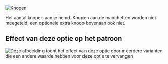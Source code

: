 ![Knopen](buttons.svg)

Het aantal knopen aan je hemd. Knopen aan de manchetten worden niet meegeteld, een optionele extra knoop bovenaan ook niet.

## Effect van deze optie op het patroon

![Deze afbeelding toont het effect van deze optie door meerdere varianten die een andere waarde hebben voor deze optie te vervangen](simon_buttons_sample.svg "Effect van deze optie op het patroon")
